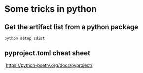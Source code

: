 # Some tricks in python

## Get the artifact list from a python package

`python setup sdist`

## pyproject.toml cheat sheet

`https://python-poetry.org/docs/pyproject/
